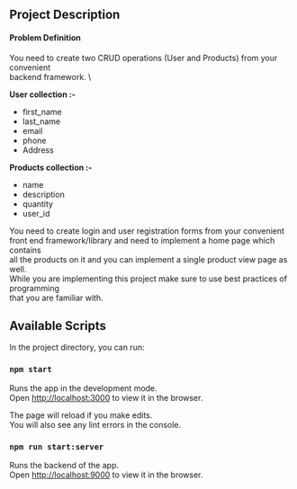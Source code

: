 ## Project Description

#### Problem Definition

You need to create two CRUD operations (User and Products) from your convenient \
backend framework. \

**User collection :-**

- first_name
- last_name
- email
- phone
- Address

**Products collection :-**

- name
- description
- quantity
- user_id

You need to create login and user registration forms from your convenient \
front end framework/library and need to implement a home page which contains \
all the products on it and you can implement a single product view page as well. \
While you are implementing this project make sure to use best practices of programming \
that you are familiar with.

## Available Scripts

In the project directory, you can run:

### `npm start`

Runs the app in the development mode.\
Open [http://localhost:3000](http://localhost:3000) to view it in the browser.

The page will reload if you make edits.\
You will also see any lint errors in the console.

### `npm run start:server`

Runs the backend of the app.\
Open [http://localhost:9000](http://localhost:9000) to view it in the browser.
